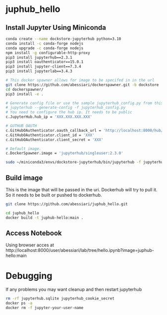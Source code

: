 # juphub_hello

## Install Jupyter Using Miniconda

```sh
conda create --name dockstore-jupyterhub python=3.10
conda install -c conda-forge nodejs
conda upgrade -c conda-forge nodejs
npm install -g configurable-http-proxy
pip3 install jupyterhub==2.3.1
pip3 install oauthenticator==15.0.1
pip3 install jupyter-client==7.3.4
pip3 install jupyterlab==3.4.3

# This docker spawner allows for image to be specifed in in the url
git clone https://github.com/abessiari/dockerspawner.git -b dockstore
cd dockerspawner/
pip3 install -e .

# Generate config file or use the sample jupyterhub_config.py from this repo
# jupyterhub --generate-config -f jupyterhub_config.py 
# You need to configure the hub ip. It needs to be public 
c.JupyterHub.hub_ip = 'XXX.XXX.XXX.XXX'

# GUTHUB OAUTH
c.GitHubOAuthenticator.oauth_callback_url = 'http://localhost:8000/hub/oauth_callback'
c.GitHubOAuthenticator.client_id = 'XXX'
c.GitHubOAuthenticator.client_secret = 'XXX'

# Default image. 
c.DockerSpawner.image = 'jupyterhub/singleuser:2.3.0'

sudo ~/miniconda3/envs/dockstore-jupyterhub/bin/jupyterhub -f jupyterhub_config.py
```

## Build image

This is the image that will be passed in the uri. Dockerhub will try to pull it. 
So it needs to be built or pushed to dockerhub. 

```sh
git clone https://github.com/abessiari/juphub_hello.git

cd juphub_hello
docker build -t juphub-hello:main .
```

## Access Notebook

Using browser acces at http://localhost:8000/user/abessiari/lab/tree/hello.ipynb?image=juphub-hello:main

# Debugging

If any problems you may want cleanup and then restart jupyterhub 

```sh 
rm -rf jupyterhub.sqlite jupyterhub_cookie_secret 
docker ps -a
docker rm -f jupyter-your-user-name
```
